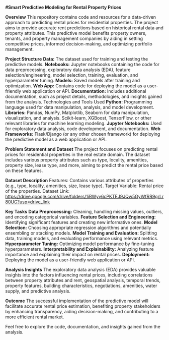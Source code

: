 **#Smart Predictive Modeling for Rental Property Prices**

**Overview**
This repository contains code and resources for a data-driven approach to predicting rental prices for residential properties. The project aims to provide accurate rent predictions based on historical rental data and property attributes. This predictive model benefits property owners, tenants, and property management companies by aiding in setting competitive prices, informed decision-making, and optimizing portfolio management.

**Project Structure**
**Data:** The dataset used for training and testing the predictive models.
**Notebooks:** Jupyter notebooks containing the code for data preprocessing, exploratory data analysis (EDA), feature selection/engineering, model selection, training, evaluation, and hyperparameter tuning.
**Models:** Saved models after training and optimization.
**Web App:** Contains code for deploying the model as a user-friendly web application or API.
**Documentation:** Includes additional documentation, such as project details, methodologies, and insights gained from the analysis.
Technologies and Tools Used
**Python:** Programming language used for data manipulation, analysis, and model development.
**Libraries:** Pandas, NumPy, Matplotlib, Seaborn for data manipulation, visualization, and analysis. Scikit-learn, XGBoost, TensorFlow, or other relevant libraries for machine learning modeling.
****Jupyter Notebooks**:** Used for exploratory data analysis, code development, and documentation.
****Web Frameworks**:** Flask/Django (or any other chosen framework) for deploying the predictive model as a web application or API.


**Problem Statement and Dataset**
The project focuses on predicting rental prices for residential properties in the real estate domain. The dataset includes various property attributes such as type, locality, amenities, property size, lease type, and more, aiming to predict the rental price based on these features.

**Dataset Description**
Features: Contains various attributes of properties (e.g., type, locality, amenities, size, lease type).
Target Variable: Rental price of the properties.
Dataset Link: https://drive.google.com/drive/folders/1iRWyy6cPKTEJ9JQw5GyWfRR9grLr80UG?usp=drive_link


**Key Tasks**
**Data Preprocessing:** Cleaning, handling missing values, outliers, and encoding categorical variables.
**Feature Selection and Engineering:** Identifying significant features and creating new informative ones.
**Model Selection:** Choosing appropriate regression algorithms and potentially ensembling or stacking models.
**Model Training and Evaluation:** Splitting data, training models, and evaluating performance using relevant metrics.
**Hyperparameter Tuning:** Optimizing model performance by fine-tuning hyperparameters.
**Interpretability and Explainability:** Analyzing feature importance and explaining their impact on rental prices.
**Deployment:** Deploying the model as a user-friendly web application or API.

**Analysis Insights**
The exploratory data analysis (EDA) provides valuable insights into the factors influencing rental prices, including correlations between property attributes and rent, geospatial analysis, temporal trends, property features, building characteristics, negotiations, amenities, water supply, and predictive analysis.

**Outcome**
The successful implementation of the predictive model will facilitate accurate rental price estimation, benefiting property stakeholders by enhancing transparency, aiding decision-making, and contributing to a more efficient rental market.

Feel free to explore the code, documentation, and insights gained from the analysis.
